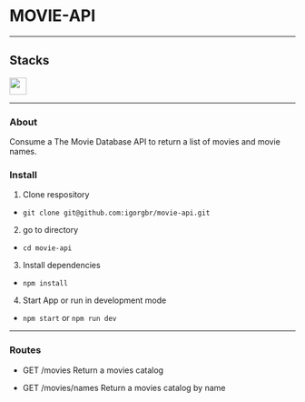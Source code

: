 # MOVIE-API
---
## Stacks

<img width="30px" src="https://cdn.iconscout.com/icon/free/png-256/node-js-1174925.png">

---

### About

Consume a The Movie Database API to return a list of movies and movie names.

### Install

1. Clone respository
* ```git clone git@github.com:igorgbr/movie-api.git```

2. go to directory
* ```cd movie-api```
3. Install dependencies
* ```npm install```
4. Start App or run in development mode
* ```npm start``` or ```npm run dev```
---

### Routes

* GET /movies
Return a movies catalog

* GET /movies/names
Return a movies catalog by name
